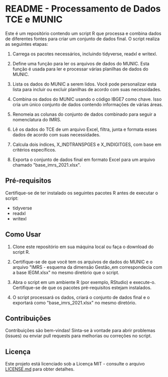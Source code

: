 # README - Processamento de Dados TCE e MUNIC

Este é um repositório contendo um script R que processa e combina dados de diferentes fontes para criar um conjunto de dados final. O script realiza as seguintes etapas:

1. Carrega os pacotes necessários, incluindo tidyverse, readxl e writexl.

2. Define uma função para ler os arquivos de dados do MUNIC. Esta função é usada para ler e processar várias planilhas de dados do MUNIC.

3. Lista os dados do MUNIC a serem lidos. Você pode personalizar esta lista para incluir ou excluir planilhas de acordo com suas necessidades.

4. Combina os dados do MUNIC usando o código IBGE7 como chave. Isso cria um único conjunto de dados contendo informações de várias áreas.

5. Renomeia as colunas do conjunto de dados combinado para seguir a nomenclatura do IMRS.

6. Lê os dados do TCE de um arquivo Excel, filtra, junta e formata esses dados de acordo com suas necessidades.

7. Calcula dois índices, X_INDTRANSPGES e X_INDIGITGES, com base em critérios específicos.

8. Exporta o conjunto de dados final em formato Excel para um arquivo chamado "base_imrs_2021.xlsx".

## Pré-requisitos

Certifique-se de ter instalado os seguintes pacotes R antes de executar o script:

- tidyverse
- readxl
- writexl

## Como Usar

1. Clone este repositório em sua máquina local ou faça o download do script R.

2. Certifique-se de que você tem os arquivos de dados do MUNIC e o arquivo "IMRS - esquema da dimensão Gestão_em correspondecia com a base IEGM.xlsx" no mesmo diretório que o script.

3. Abra o script em um ambiente R (por exemplo, RStudio) e execute-o. Certifique-se de que os pacotes pré-requisitos estejam instalados.

4. O script processará os dados, criará o conjunto de dados final e o exportará como "base_imrs_2021.xlsx" no mesmo diretório.

## Contribuições

Contribuições são bem-vindas! Sinta-se à vontade para abrir problemas (issues) ou enviar pull requests para melhorias ou correções no script.

## Licença

Este projeto está licenciado sob a Licença MIT - consulte o arquivo [LICENSE.md](LICENSE.md) para obter detalhes.

